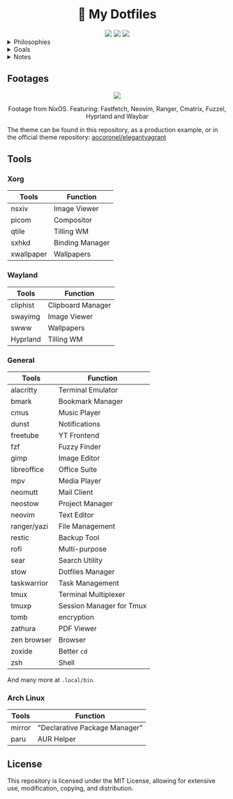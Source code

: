 <h1 align="center">🍚 My Dotfiles</h1>

<div align="center">
<img src=https://img.shields.io/github/repo-size/aocoronel/dotfiles?color=7c5cff&label=SIZE&logo=googlecloudstorage&style=for-the-badge&logoColor=D9E0EE&labelColor=292324>
<img src=https://img.shields.io/badge/Keep%20It%20Simple-Stupid-7c5cff?logo=archlinux&style=for-the-badge&logoColor=D9E0EE&labelColor=292324>
<img src=https://img.shields.io/github/license/aocoronel/dotfiles?color=7c5cff&label=LICENSE&logo=github&style=for-the-badge&logoColor=D9E0EE&labelColor=292324>
</div>

<details>
  <summary>Philosophies</summary>

- <strong>Keep things simple</strong>
- Keep it easy to maintain
- Lightweight system without sacrificing on visuals (keep it modern)
    </details>

<details>
  <summary>Goals</summary>

- Make the system highly customized
- Keep the visuals consistent with an original theme (Elegant Vagrant)
- Execute any task blazingly fast without any frictions to my workflow
- Integrate CLI tools to produce results better than any GUI Tool
  </details>

<details>
  <summary>Notes</summary>

If you want to deploy my whole system just the way I use it, you can try out my [NixOS configuration](https://github.com/aocoronel/nix) file. Note, it's no longer maintained.

The `justfile` at the root of this repository contains many helpful recipes to get started with this repository.

  </details>

## Footages

<div align="center">
  <img src="https://git.disroot.org/aocoronel/images/raw/branch/main/dotfiles/2025-04-21-nixos.webp">
  <p>Footage from NixOS. Featuring: Fastfetch, Neovim, Ranger, Cmatrix, Fuzzel, Hyprland and Waybar</p>
</div>

The theme can be found in this repository, as a production example, or in the official theme repository: [aocoronel/elegantvagrant](https://github.com/aocoronel/elegantvagrant)

## Tools

### Xorg

| Tools      | Function        |
| ---------- | --------------- |
| nsxiv      | Image Viewer    |
| picom      | Compositor      |
| qtile      | Tilling WM      |
| sxhkd      | Binding Manager |
| xwallpaper | Wallpapers      |

### Wayland

| Tools    | Function          |
| -------- | ----------------- |
| cliphist | Clipboard Manager |
| swayimg  | Image Viewer      |
| swww     | Wallpapers        |
| Hyprland | Tilling WM        |

### General

| Tools       | Function                 |
| ----------- | ------------------------ |
| alacritty   | Terminal Emulator        |
| bmark       | Bookmark Manager         |
| cmus        | Music Player             |
| dunst       | Notifications            |
| freetube    | YT Frontend              |
| fzf         | Fuzzy Finder             |
| gimp        | Image Editor             |
| libreoffice | Office Suite             |
| mpv         | Media Player             |
| neomutt     | Mail Client              |
| neostow     | Project Manager          |
| neovim      | Text Editor              |
| ranger/yazi | File Management          |
| restic      | Backup Tool              |
| rofi        | Multi-purpose            |
| sear        | Search Utility           |
| stow        | Dotfiles Manager         |
| taskwarrior | Task Management          |
| tmux        | Terminal Multiplexer     |
| tmuxp       | Session Manager for Tmux |
| tomb        | encryption               |
| zathura     | PDF Viewer               |
| zen browser | Browser                  |
| zoxide      | Better `cd`              |
| zsh         | Shell                    |

And many more at `.local/bin`.

### Arch Linux

| Tools  | Function                      |
| ------ | ----------------------------- |
| mirror | "Declarative Package Manager" |
| paru   | AUR Helper                    |

## License

This repository is licensed under the MIT License, allowing for extensive use, modification, copying, and distribution.
